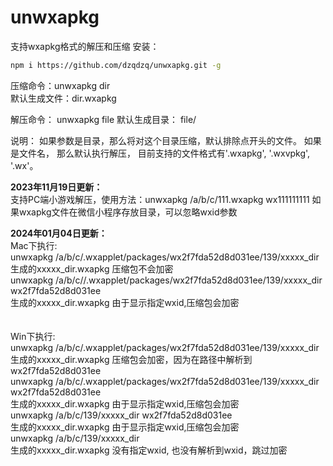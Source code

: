 # unwxapkg
支持wxapkg格式的解压和压缩
安装：
```sh
npm i https://github.com/dzqdzq/unwxapkg.git -g
```

压缩命令：unwxapkg dir   
默认生成文件：dir.wxapkg

解压命令： unwxapkg file
默认生成目录： file/

说明： 如果参数是目录，那么将对这个目录压缩，默认排除点开头的文件。 如果是文件名， 那么默认执行解压， 目前支持的文件格式有'.wxapkg', '.wxvpkg', '.wx'。

<b>2023年11月19日更新：</b><br/>
支持PC端小游戏解压，使用方法：unwxapkg /a/b/c/111.wxapkg  wx111111111
如果wxapkg文件在微信小程序存放目录，可以忽略wxid参数

<b>2024年01月04日更新：</b><br/>
Mac下执行:<br/>
unwxapkg /a/b/c/.wxapplet/packages/wx2f7fda52d8d031ee/139/xxxxx_dir<br/>
生成的xxxxx_dir.wxapkg 压缩包不会加密<br/>
unwxapkg /a/b/c//.wxapplet/packages/wx2f7fda52d8d031ee/139/xxxxx_dir wx2f7fda52d8d031ee<br/>
生成的xxxxx_dir.wxapkg 由于显示指定wxid,压缩包会加密<br/>
<br/>
<br/>
Win下执行:<br/>
unwxapkg /a/b/c/.wxapplet/packages/wx2f7fda52d8d031ee/139/xxxxx_dir<br/>
生成的xxxxx_dir.wxapkg 压缩包会加密，因为在路径中解析到wx2f7fda52d8d031ee<br/>
unwxapkg /a/b/c/.wxapplet/packages/wx2f7fda52d8d031ee/139/xxxxx_dir wx2f7fda52d8d031ee<br/>
生成的xxxxx_dir.wxapkg 由于显示指定wxid,压缩包会加密<br/>
unwxapkg /a/b/c/139/xxxxx_dir wx2f7fda52d8d031ee<br/>
生成的xxxxx_dir.wxapkg 由于显示指定wxid,压缩包会加密<br/>
unwxapkg /a/b/c/139/xxxxx_dir<br/>
生成的xxxxx_dir.wxapkg 没有指定wxid, 也没有解析到wxid，跳过加密<br/>